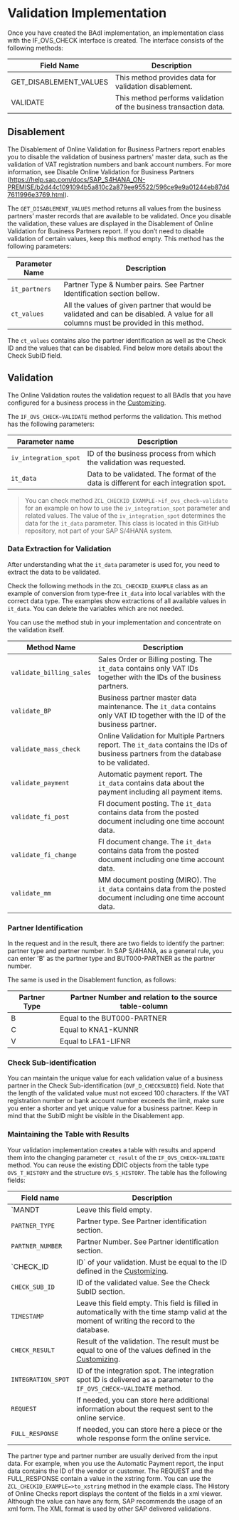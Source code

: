 # Validation Implementation
Once you have created the BAdI implementation, an implementation class with the IF_OVS_CHECK interface is created. The interface consists of the following methods:


| Field Name | Description |
| ----------- | ----------- |
| GET_DISABLEMENT_VALUES | This method provides data for validation disablement. |
| VALIDATE | This method performs validation of the business transaction data.  |

## Disablement
The Disablement of Online Validation for Business Partners report enables you to disable the validation of business partners' master data, such as the validation of VAT registration numbers and bank account numbers.
For more information, see Disable Online Validation for Business Partners (https://help.sap.com/docs/SAP_S4HANA_ON-PREMISE/b2d44c1091094b5a810c2a879ee95522/596ce9e9a01244eb87d47611996e3769.html). 

The `GET_DISABLEMENT_VALUES` method returns all values from the business partners’ master records that are available to be validated. Once you disable the validation, these values are displayed in the Disablement of Online Validation for Business Partners report. If you don’t need to disable validation of certain values, keep this method empty. 
This method has the following parameters:

| Parameter Name | Description |
| ----------- | ----------- |
| `it_partners` | Partner Type & Number pairs. See Partner Identification section bellow. |
| `ct_values`   | All the values of given partner that would be validated and can be disabled. A value for all columns must be provided in this method. |

The `ct_values` contains also the partner identification as well as the Check ID and the values that can be disabled. 
Find below more details about the Check SubID field. 


## Validation
The Online Validation routes the validation request to all BAdIs that you have configured for a business process in the  [Customizing](Customizing.md).

The `IF_OVS_CHECK~VALIDATE` method performs the validation. This method has the following parameters: 

| Parameter name | Description |
| ----------- | ----------- |
| `iv_integration_spot` | ID of the business process from which the validation was requested. |
| `it_data` | Data to be validated. The format of the data is different for each integration spot. |


> You can check method `ZCL_CHECKID_EXAMPLE->if_ovs_check~validate` for an example on how to use the `iv_integration_spot` parameter and related values.
> The value of the `iv_integration_spot` determines the data for the `it_data` parameter. This class is located in this GitHub repository, not part of your SAP S/4HANA system. 

### Data Extraction for Validation
After understanding what the `it_data` parameter is used for, you need to extract the data to be validated.

Check the following methods in the `ZCL_CHECKID_EXAMPLE` class as an example of conversion from type-free `it_data` into local variables with the correct data type. The examples show extractions of all available values in `it_data`. You can delete the variables which are not needed. 

You can use the method stub in your implementation and concentrate on the validation itself. 

| Method Name | Description |
| ----------- | ----------- |
| `validate_billing_sales` | Sales Order or Billing posting. The `it_data` contains only VAT IDs together with the IDs of the business partners. |
| `validate_BP` | Business partner master data maintenance. The `it_data` contains only VAT ID together with the ID of the business partner.  |
| `validate_mass_check` | Online Validation for Multiple Partners report. The `it_data` contains the IDs of business partners from the database to be validated. |
| `validate_payment` | Automatic payment report. The `it_data` contains data about the payment including all payment items. |
| `validate_fi_post` | FI document posting. The `it_data` contains data from the posted document including one time account data. |
| `validate_fi_change` | FI document change. The `it_data` contains data from the posted document including one time account data. |
| `validate_mm` | MM document posting (MIRO). The `it_data` contains data from the posted document including one time account data.  |


### Partner Identification
In the request and in the result, there are two fields to identify the partner: partner type and partner number. 
In SAP S/4HANA, as a general rule, you can enter 'B' as the partner type and BUT000-PARTNER as the partner number.

The same is used in the Disablement function, as follows:

| Partner Type | Partner Number and relation to the source table-column |
| ----------- | ----------- |
| B | Equal to the BUT000-PARTNER |
| C | Equal to KNA1-KUNNR |
| V | Equal to LFA1-LIFNR |

### Check Sub-identification
You can maintain the unique value for each validation value of a business partner in the Check Sub-identification (`OVF_D_CHECKSUBID`) field.
Note that the length of the validated value must not exceed 100 characters. If the VAT registration number or bank account number exceeds the limit, make sure you enter a shorter and yet unique value for a business partner. Keep in mind that the SubID might be visible in the Disablement app. 

### Maintaining the Table with Results
Your validation implementation creates a table with results and append them into the changing parameter `ct_result` of the `IF_OVS_CHECK~VALIDATE` method.
You can reuse the existing DDIC objects from the table type `OVS_T_HISTORY` and the structure `OVS_S_HISTORY`. 
The table has the following fields: 

| Field name | Description |
| ----------- | ----------- |
| `MANDT  | Leave this field empty. |
| `PARTNER_TYPE`  | Partner type. See Partner identification section. |
| `PARTNER_NUMBER`  | Partner Number. See Partner identification section. |
| `CHECK_ID | ID` of your validation. Must be equal to the ID defined in the [Customizing](Customizing.md). |
| `CHECK_SUB_ID`  | ID of the validated value. See the Check SubID section. |
| `TIMESTAMP`  | Leave this field empty. This field is filled in automatically with the time stamp valid at the moment of writing the record to the database.  |
| `CHECK_RESULT`  | Result of the validation. The result must be equal to one of the values defined in the [Customizing](Customizing.md). |
| `INTEGRATION_SPOT` | ID of the integration spot. The integration spot ID is delivered as a parameter to the `IF_OVS_CHECK~VALIDATE` method. |
| `REQUEST` | If needed, you can store here additional information about the request sent to the online service. | 
| `FULL_RESPONSE` | If needed, you can store here a piece or the whole response form the online service. |

The partner type and partner number are usually derived from the input data. For example, when you use the Automatic Payment report, the input data contains the ID of the vendor or customer. 
The REQUEST and the FULL_RESPONSE contain a value in the xstring form. You can use the `ZCL_CHECKID_EXAMPLE=>to_xstring` method in the example class. The History of Online Checks report displays the content of the fields in a xml viewer. Although the value can have any form, SAP recommends the usage of an xml form. The XML format is used by other SAP delivered validations. 

<!--
This info shall be published once the way how the BAdIs are called is changed. 

## Exceptional states
It might happen that the validation cannot be started or successfully finished. You can either return a dedicated Check Result code for a such situation or you can stop further validations. 
-->